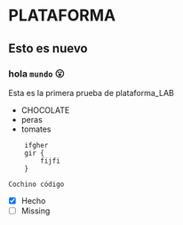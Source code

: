 # PLATAFORMA
## Esto es nuevo
### hola `mundo` :open_mouth:
Esta es la primera prueba de plataforma_LAB

* CHOCOLATE
* peras
* tomates

````
    ifgher
    gir {
        fijfi
    }
````
````
Cochino código

````
- [x] Hecho
- [ ] Missing
